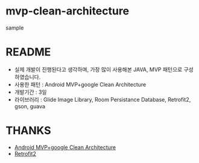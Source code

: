 # mvp-clean-architecture
sample

# README
- 실제 개발이 진행된다고 생각하며, 가장 많이 사용해본 JAVA, MVP 패턴으로 구성하였습니다.
- 사용한 패턴 : Android MVP+google Clean Architecture
- 개발기간 : 3일
- 라이브러리 : Glide Image Library, Room Persistance Database, Retrofit2, gson, guava
# THANKS
- [Android MVP+google Clean Architecture](https://github.com/googlesamples/android-architecture/tree/todo-mvp-clean/)
- [Retrofit2](https://square.github.io/retrofit/)
